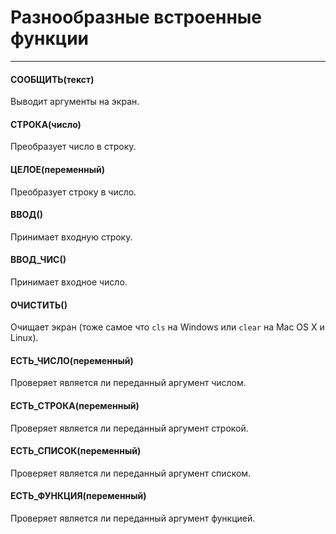 # Разнообразные встроенные функции
---

#### СООБЩИТЬ(текст)
Выводит аргументы на экран.

#### СТРОКА(число)
Преобразует число в строку.

#### ЦЕЛОЕ(переменный)
Преобразует строку в число.

#### ВВОД()
Принимает входную строку.

#### ВВОД_ЧИС()
Принимает входное число.

#### ОЧИСТИТЬ()
Очищает экран (тоже самое что `cls` на Windows или `clear` на Mac OS X и Linux).

#### ЕСТЬ_ЧИСЛО(переменный)
Проверяет является ли переданный аргумент числом.

#### ЕСТЬ_СТРОКА(переменный)
Проверяет является ли переданный аргумент строкой.

#### ЕСТЬ_СПИСОК(переменный)
Проверяет является ли переданный аргумент списком.

#### ЕСТЬ_ФУНКЦИЯ(переменный)
Проверяет является ли переданный аргумент функцией.
